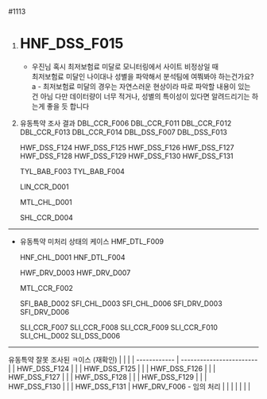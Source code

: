 #1113

1. # HNF_DSS_F015 
	- 우진님 혹시 최저보험료 미달로 모니터링에서 사이트 비정상일 때  
	최저보험료 미달인 나이대나 성별을 파악해서 분석팀에 여쭤봐야 하는건가요?
	a - 최저보험료 미달의 경우는 자연스러운 현상이라 따로 파악할 내용이 있는 건 아님
	다만 데이터량이 너무 적거나, 성별의 특이성이 있다면 알려드리기는 하는게 좋을 듯 합니다


2. 유동특약 조사 결과
	 DBL_CCR_F006 
	 DBL_CCR_F011 
	 DBL_CCR_F012 
	 DBL_CCR_F013 
	 DBL_CCR_F014 
	 DBL_DSS_F007 
	 DBL_DSS_F013  
	
	HWF_DSS_F124
	HWF_DSS_F125
	HWF_DSS_F126
	HWF_DSS_F127
	HWF_DSS_F128
	HWF_DSS_F129
	HWF_DSS_F130
	HWF_DSS_F131
	
	TYL_BAB_F003
	TYL_BAB_F004

	LIN_CCR_D001

	MTL_CHL_D001

	SHL_CCR_D004

---

- 유동특약 미처리 상태의 케이스 
	HMF_DTL_F009
	
	HNF_CHL_D001
	HNF_DTL_F004
	
	HWF_DRV_D003
	HWF_DRV_D007
	
	MTL_CCR_F002
	
	SFI_BAB_D002
	SFI_CHL_D003
	SFI_CHL_D006
	SFI_DRV_D003
	SFI_DRV_D006
	
	SLI_CCR_F007
	SLI_CCR_F008
	SLI_CCR_F009
	SLI_CCR_F010
	SLI_CHL_D002
	SLI_DSS_D006

---

유동특약 잘못 조사된 ㅋ이스 (재확인)
|              |                          |
| ------------ | ------------------------ |
| HWF_DSS_F124 |                          |
| HWF_DSS_F125 |                          |
| HWF_DSS_F126 |                          |
| HWF_DSS_F127 |                          |
| HWF_DSS_F128 |                          |
| HWF_DSS_F129 |                          |
| HWF_DSS_F130 |                          |
| HWF_DSS_F131 | HWF_DRV_F006 - 임의 처리 |
|              |                          |
|              |                          |


